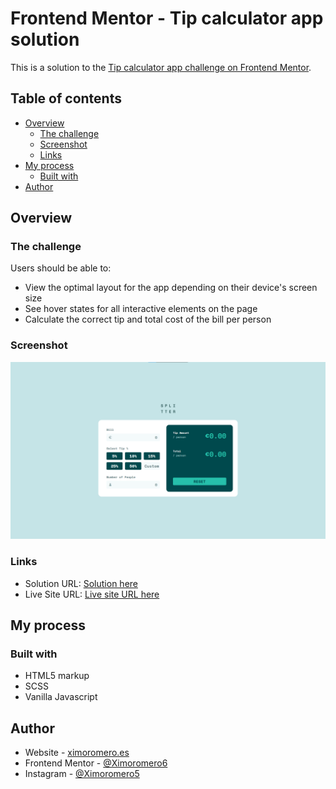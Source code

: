 # Frontend Mentor - Tip calculator app solution

This is a solution to the [Tip calculator app challenge on Frontend Mentor](https://www.frontendmentor.io/challenges/tip-calculator-app-ugJNGbJUX).

## Table of contents

- [Overview](#overview)
  - [The challenge](#the-challenge)
  - [Screenshot](#screenshot)
  - [Links](#links)
- [My process](#my-process)
  - [Built with](#built-with)
- [Author](#author)

## Overview

### The challenge

Users should be able to:

- View the optimal layout for the app depending on their device's screen size
- See hover states for all interactive elements on the page
- Calculate the correct tip and total cost of the bill per person

### Screenshot

![](./screenshot.png)

### Links

- Solution URL: [Solution here](https://github.com/Ximoromero6/tip-challange)
- Live Site URL: [Live site URL here](https://ximoromero6.github.io/tip-challange/)

## My process

### Built with

- HTML5 markup
- SCSS
- Vanilla Javascript

## Author

- Website - [ximoromero.es](https://www.ximoromero.es)
- Frontend Mentor - [@Ximoromero6](https://www.frontendmentor.io/ximoromero6)
- Instagram - [@Ximoromero5](https://www.instagram.com/Ximoromero5)

